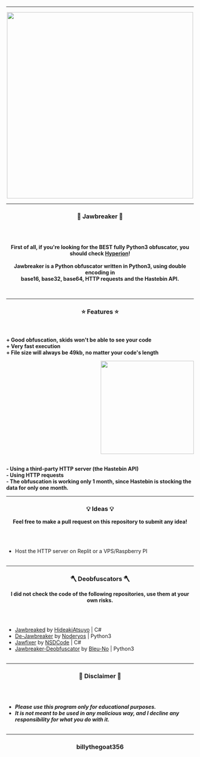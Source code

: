 -----

<p align="center">
<img src="https://repository-images.githubusercontent.com/396419934/849cdfaf-fab7-4274-a792-d669524c31fe", width="500", height="500">
</p>

-----

### <p align="center">🔨 Jawbreaker 🔨</p>

<br><br>
<p align="center">
  <strong>
  First of all, if you're looking for the <strong>BEST</strong> fully Python3 obfuscator, you should check <a href="https://github.com/billythegoat356/Hyperion">Hyperion</a>!
<br><br>
Jawbreaker is a Python obfuscator written in Python3, using double encoding in</strong>
  <br>
  <strong>base16, base32, base64, HTTP requests and the Hastebin API.</strong>
</p>
<br>

-----

### <p align="center">⭐ Features ⭐</p>

<br><br>
<strong>+ Good obfuscation, skids won't be able to see your code</strong>
<br>
<strong>+ Very fast execution</strong>
<br>
<strong>+ File size will always be 49kb, no matter your code's length</strong>
<br>

<p align="right">
<img src="https://repository-images.githubusercontent.com/396419934/849cdfaf-fab7-4274-a792-d669524c31fe" width="250", height="250">
</p>

<br>
<strong>- Using a third-party HTTP server (the Hastebin API)</strong>
<br>
<strong>- Using HTTP requests</strong>
<br>
<strong>- The obfuscation is working only 1 month, since Hastebin is stocking the data for only one month.</strong>
<br>

-----

### <p align="center">💡 Ideas 💡</p>

<p align="center"><strong>Feel free to make a pull request on this repository to submit any idea!</strong></p>

<br><br>
* Host the HTTP server on Replit or a VPS/Raspberry PI
<br><br>

-----
  
### <p align="center">🪓 Deobfuscators 🪓</p>
  
<p align="center"><strong>I did not check the code of the following repositories, use them at your own risks.</strong></p>

<br><br>
* [Jawbreaked](https://github.com/HideakiAtsuyo/Jawbreaked) by [HideakiAtsuyo](https://github.com/HideakiAtsuyo) | C#
* [De-Jawbreaker](https://github.com/Noderyos/De-Jawbreaker) by [Noderyos](https://github.com/Noderyos) | Python3
* [Jawfixer](https://github.com/NSDCode/Jawfixer) by [NSDCode](https://github.com/NSDCode) | C#
* [Jawbreaker-Deobfuscator](https://github.com/Bleu-No/jawbreaker-Deobfuscator) by [Bleu-No](https://github.com/Bleu-No) | Python3
<br><br>
  
-----

### <p align="center">📌 Disclaimer 📌</p>

<br><br>
* ***Please use this program only for educational purposes.***
* ***It is not meant to be used in any malicious way, and I decline any responsibility for what you do with it.***
<br><br>

-----

### <p align="center">billythegoat356</p>
